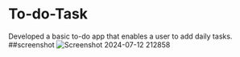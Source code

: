 # To-do-Task
Developed a basic to-do app that enables a user to add daily tasks.
##screenshot 
![Screenshot 2024-07-12 212858](https://github.com/user-attachments/assets/e03b61cf-7b96-4a50-bf1a-889d397e3bb1)
